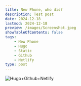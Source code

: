 ```yaml
---
title: New Phone, who dis?
description: Test post
date: 2024-12-18
lastmod: 2024-12-18
preview: /images/Screenshot.jpeg
showTableOfContents: false
tags:
    - New Phone
    - Hugo
    - Static
    - Github
    - Netlify
type: post
---
```

![Hugo+Github+Netlify](/images/hugo-github-netlify.png 'Hugo+Github+Netlify')

